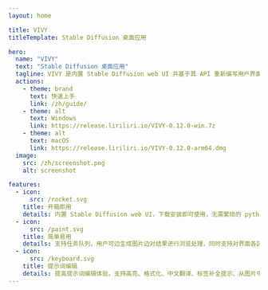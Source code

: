 ```yaml
---
layout: home

title: VIVY
titleTemplate: Stable Diffusion 桌面应用

hero:
  name: "VIVY"
  text: "Stable Diffusion 桌面应用"
  tagline: VIVY 是内置 Stable Diffusion web UI 并基于其 API 重新编写用户界面的 Stable Diffusion 桌面应用。
  actions:
    - theme: brand
      text: 快速上手
      link: /zh/guide/
    - theme: alt
      text: Windows
      link: https://release.liriliri.io/VIVY-0.12.0-win.7z
    - theme: alt
      text: macOS
      link: https://release.liriliri.io/VIVY-0.12.0-arm64.dmg
  image:
    src: /zh/screenshot.png
    alt: screenshot    

features:
  - icon:
      src: /rocket.svg
    title: 开箱即用 
    details: 内置 Stable Diffusion web UI，下载安装即可使用，无需繁琐的 python、git 安装配置。
  - icon:
      src: /paint.svg
    title: 简单易用
    details: 支持任务队列，用户可边生成图片边对结果进行浏览处理，同时支持对界面各区域大小进行调整。
  - icon:
      src: /keyboard.svg
    title: 提示词编辑
    details: 提高提示词编辑体验，支持高亮、格式化、中文翻译、标签补全提示、从图片中读取生成参数等功能。
---
```

